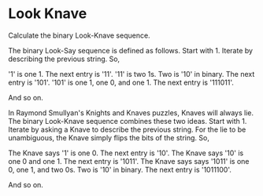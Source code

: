 # Look Knave
Calculate the binary Look-Knave sequence.

The binary Look-Say sequence is defined as follows. Start with 1. Iterate by describing the previous string. So,

'1' is one 1. The next entry is '11'.
'11' is two 1s. Two is '10' in binary. The next entry is '101'.
'101' is one 1, one 0, and one 1. The next entry is '111011'.

And so on.

In Raymond Smullyan's Knights and Knaves puzzles, Knaves will always lie. The binary Look-Knave sequence combines these two ideas. Start with 1. Iterate by asking a Knave to describe the previous string. For the lie to be unambiguous, the Knave simply flips the bits of the string. So,

The Knave says '1' is one 0. The next entry is '10'.
The Knave says '10' is one 0 and one 1. The next entry is '1011'.
The Knave says says '1011' is one 0, one 1, and two 0s. Two is '10' in binary. The next entry is '1011100'.

And so on.
